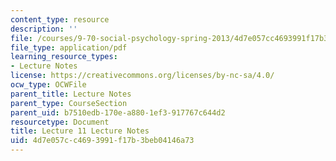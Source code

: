 ```yaml
---
content_type: resource
description: ''
file: /courses/9-70-social-psychology-spring-2013/4d7e057cc4693991f17b3beb04146a73_MIT9_70S13_Lect11.pdf
file_type: application/pdf
learning_resource_types:
- Lecture Notes
license: https://creativecommons.org/licenses/by-nc-sa/4.0/
ocw_type: OCWFile
parent_title: Lecture Notes
parent_type: CourseSection
parent_uid: b7510edb-170e-a880-1ef3-917767c644d2
resourcetype: Document
title: Lecture 11 Lecture Notes
uid: 4d7e057c-c469-3991-f17b-3beb04146a73
---
```

